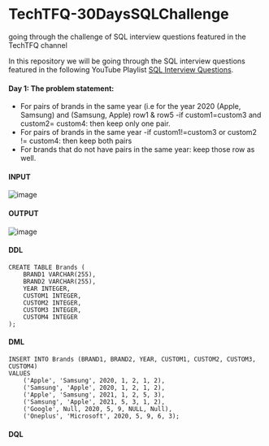 # TechTFQ-30DaysSQLChallenge
going through the challenge of SQL interview questions featured in the TechTFQ channel


In this repository we will be going through the SQL interview questions featured in the following YouTube Playlist [SQL Interview Questions](https://www.youtube.com/watch?v=FRzbOb3jdLg&list=PLavw5C92dz9Hxz0YhttDniNgKejQlPoAn).

#### Day 1: The problem statement:

- For pairs of brands in the same year (i.e for the year 2020 (Apple, Samsung) and (Samsung, Apple) row1 & row5 
	-if custom1=custom3 and custom2= custom4: then keep only one pair.
- For pairs of brands in the same year
	-if custom1!=custom3 or custom2 != custom4: then keep both pairs
- For brands that do not have pairs in the same year: keep those row as well.

#### **INPUT**
![image](https://github.com/Highashikata/TechTFQ-30DaysSQLChallenge/assets/96960411/5fe5d9db-32a2-4cab-8457-415a89cd9270)

#### **OUTPUT**
![image](https://github.com/Highashikata/TechTFQ-30DaysSQLChallenge/assets/96960411/806f2d96-c404-43aa-98b3-389959246582)


#### **DDL** 
``` --- Creating the table
CREATE TABLE Brands (
    BRAND1 VARCHAR(255),
    BRAND2 VARCHAR(255),
    YEAR INTEGER,
    CUSTOM1 INTEGER,
    CUSTOM2 INTEGER,
    CUSTOM3 INTEGER,
    CUSTOM4 INTEGER
);
```

#### **DML**
```
INSERT INTO Brands (BRAND1, BRAND2, YEAR, CUSTOM1, CUSTOM2, CUSTOM3, CUSTOM4) 
VALUES 
    ('Apple', 'Samsung', 2020, 1, 2, 1, 2),
    ('Samsung', 'Apple', 2020, 1, 2, 1, 2),
    ('Apple', 'Samsung', 2021, 1, 2, 5, 3),
    ('Samsung', 'Apple', 2021, 5, 3, 1, 2),
    ('Google', Null, 2020, 5, 9, NULL, Null),
    ('Oneplus', 'Microsoft', 2020, 5, 9, 6, 3);
```

#### **DQL**
